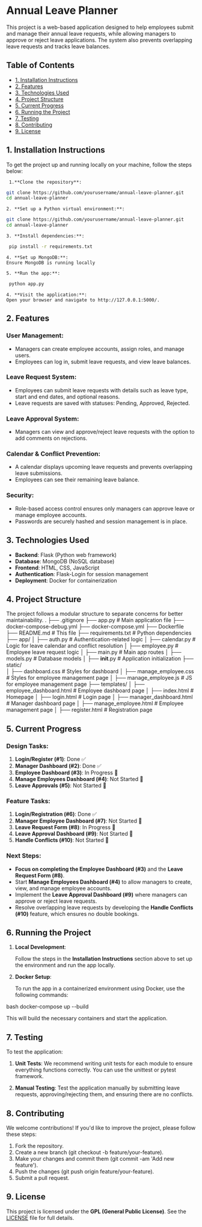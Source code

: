 # Annual Leave Planner

This project is a web-based application designed to help employees submit and manage their annual leave requests, while allowing managers to approve or reject leave applications. The system also prevents overlapping leave requests and tracks leave balances.

## Table of Contents

- [1. Installation Instructions](#installation-instructions)
- [2. Features](#features)
- [3. Technologies Used](#technologies-used)
- [4. Project Structure](#project-structure)
- [5. Current Progress](current-progress)
- [6. Running the Project](#running-the-project)
- [7. Testing](#testing)
- [8. Contributing](#contributing)
- [9. License](#license)



## 1. Installation Instructions

To get the project up and running locally on your machine, follow the steps below:

	 1.**Clone the repository**:

   ```bash
   git clone https://github.com/yourusername/annual-leave-planner.git
   cd annual-leave-planner
   ```
   
	2. **Set up a Python virtual environment:**:

   ```bash
   git clone https://github.com/yourusername/annual-leave-planner.git
   cd annual-leave-planner
   ```
   
	3. **Install dependencies:**:
   ```bash
	pip install -r requirements.txt
   ```
   
	4. **Set up MongoDB:**:
	Ensure MongoDB is running locally
	
	5. **Run the app:**:
   ```bash
	python app.py
   ```
   
	4. **Visit the application:**:
	Open your browser and navigate to http://127.0.0.1:5000/.
	
	
	
## 2. Features

### User Management:
- Managers can create employee accounts, assign roles, and manage users.
- Employees can log in, submit leave requests, and view leave balances.

### Leave Request System:
- Employees can submit leave requests with details such as leave type, start and end dates, and optional reasons.
- Leave requests are saved with statuses: Pending, Approved, Rejected.

### Leave Approval System:
- Managers can view and approve/reject leave requests with the option to add comments on rejections.

### Calendar & Conflict Prevention:
- A calendar displays upcoming leave requests and prevents overlapping leave submissions.
- Employees can see their remaining leave balance.

### Security:
- Role-based access control ensures only managers can approve leave or manage employee accounts.
- Passwords are securely hashed and session management is in place.



## 3. Technologies Used

- **Backend**: Flask (Python web framework)
- **Database**: MongoDB (NoSQL database)
- **Frontend**: HTML, CSS, JavaScript
- **Authentication**: Flask-Login for session management
- **Deployment**: Docker for containerization


## 4. Project Structure

The project follows a modular structure to separate concerns for better maintainability.
.
├── .gitignore
├── app.py                  # Main application file
├── docker-compose-debug.yml
├── docker-compose.yml
├── Dockerfile
├── README.md               # This file
├── requirements.txt        # Python dependencies
├── app/
│   ├── auth.py             # Authentication-related logic
│   ├── calendar.py         # Logic for leave calendar and conflict resolution
│   ├── employee.py         # Employee leave request logic
│   ├── main.py             # Main app routes
│   ├── models.py           # Database models
│   ├── __init__.py         # Application initialization
├── static/                 
│   ├── dashboard.css       # Styles for dashboard
│   ├── manage_employee.css # Styles for employee management page
│   ├── manage_employee.js  # JS for employee management page
├── templates/
│   ├── employee_dashboard.html  # Employee dashboard page
│   ├── index.html              # Homepage
│   ├── login.html              # Login page
│   ├── manager_dashboard.html  # Manager dashboard page
│   ├── manage_employee.html    # Employee management page
│   ├── register.html           # Registration page


## 5. Current Progress

### **Design Tasks:**
1. **Login/Register (#1)**: Done ✅
2. **Manager Dashboard (#2)**: Done ✅
3. **Employee Dashboard (#3)**: In Progress 🔄
4. **Manage Employees Dashboard (#4)**: Not Started 🚧
5. **Leave Approvals (#5)**: Not Started 🚧

### **Feature Tasks:**
1. **Login/Registration (#6)**: Done ✅
2. **Manager Employee Dashboard (#7)**: Not Started 🚧
3. **Leave Request Form (#8)**: In Progress 🔄
4. **Leave Approval Dashboard (#9)**: Not Started 🚧
5. **Handle Conflicts (#10)**: Not Started 🚧

### **Next Steps:**
- **Focus on completing the Employee Dashboard (#3)** and the **Leave Request Form (#8)**.
- Start **Manage Employees Dashboard (#4)** to allow managers to create, view, and manage employee accounts.
- Implement the **Leave Approval Dashboard (#9)** where managers can approve or reject leave requests.
- Resolve overlapping leave requests by developing the **Handle Conflicts (#10)** feature, which ensures no double bookings.


## 6. Running the Project

1. **Local Development**:

   Follow the steps in the **Installation Instructions** section above to set up the environment and run the app locally.

2. **Docker Setup**:

   To run the app in a containerized environment using Docker, use the following commands:

   

bash
   docker-compose up --build



   This will build the necessary containers and start the application.

## 7. Testing

To test the application:

1. **Unit Tests**: We recommend writing unit tests for each module to ensure everything functions correctly. You can use the unittest or pytest framework.

2. **Manual Testing**: Test the application manually by submitting leave requests, approving/rejecting them, and ensuring there are no conflicts.

## 8. Contributing

We welcome contributions! If you'd like to improve the project, please follow these steps:

1. Fork the repository.
2. Create a new branch (git checkout -b feature/your-feature).
3. Make your changes and commit them (git commit -am 'Add new feature').
4. Push the changes (git push origin feature/your-feature).
5. Submit a pull request.

## 9. License

This project is licensed under the **GPL (General Public License)**. See the [LICENSE](LICENSE) file for full details.